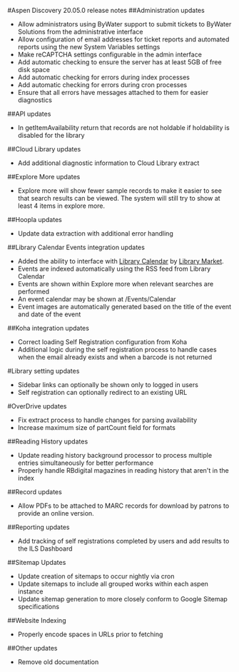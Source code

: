 #Aspen Discovery 20.05.0 release notes
##Administration updates
- Allow administrators using ByWater support to submit tickets to ByWater Solutions from the administrative interface
- Allow configuration of email addresses for ticket reports and automated reports using the new System Variables settings
- Make reCAPTCHA settings configurable in the admin interface
- Add automatic checking to ensure the server has at least 5GB of free disk space
- Add automatic checking for errors during index processes
- Add automatic checking for errors during cron processes
- Ensure that all errors have messages attached to them for easier diagnostics

##API updates
- In getItemAvailability return that records are not holdable if holdability is disabled for the library

##Cloud Library updates 
- Add additional diagnostic information to Cloud Library extract

##Explore More updates
- Explore more will show fewer sample records to make it easier to see that search results can be viewed.  The system will still try to show at least 4 items in explore more.

##Hoopla updates
- Update data extraction with additional error handling 

##Library Calendar Events integration updates
- Added the ability to interface with [Library Calendar](https://www.librarymarket.com/library-calendar) by [Library Market](https://www.librarymarket.com).
- Events are indexed automatically using the RSS feed from Library Calendar
- Events are shown within Explore more when relevant searches are performed
- An event calendar may be shown at /Events/Calendar
- Event images are automatically generated based on the title of the event and date of the event

##Koha integration updates
- Correct loading Self Registration configuration from Koha
- Additional logic during the self registration process to handle cases when the email already exists and when a barcode is not returned

#Library setting updates
- Sidebar links can optionally be shown only to logged in users
- Self registration can optionally redirect to an existing URL

#OverDrive updates
- Fix extract process to handle changes for parsing availability
- Increase maximum size of partCount field for formats

##Reading History updates
- Update reading history background processor to process multiple entries simultaneously for better performance
- Properly handle RBdigital magazines in reading history that aren't in the index

##Record updates
- Allow PDFs to be attached to MARC records for download by patrons to provide an online version. 

##Reporting updates
- Add tracking of self registrations completed by users and add results to the ILS Dashboard

##Sitemap Updates
- Update creation of sitemaps to occur nightly via cron
- Update sitemaps to include all grouped works within each aspen instance
- Update sitemap generation to more closely conform to Google Sitemap specifications 

##Website Indexing
- Properly encode spaces in URLs prior to fetching

##Other updates
- Remove old documentation
